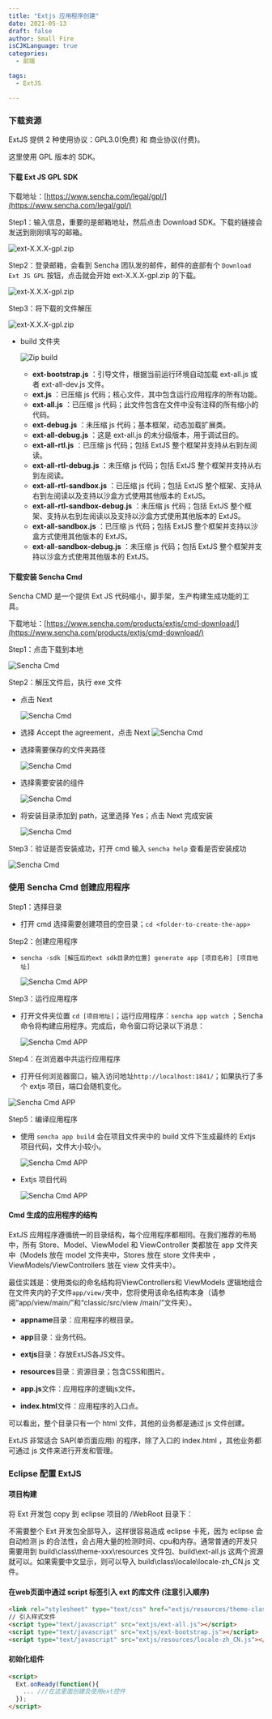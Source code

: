 ```yaml
---
title: "Extjs 应用程序创建"
date: 2021-05-13
draft: false
author: Small Fire
isCJKLanguage: true
categories: 
  - 前端

tags: 
  - ExtJS

---
```


### 下载资源

ExtJS 提供 2 种使用协议：GPL3.0(免费) 和 商业协议(付费)。

这里使用 GPL 版本的 SDK。

#### 下载  Ext JS GPL SDK

下载地址：[https://www.sencha.com/legal/gpl/](https://www.sencha.com/legal/gpl/)

Step1：输入信息，重要的是邮箱地址，然后点击 Download SDK。下载的链接会发送到刚刚填写的邮箱。

![ext-X.X.X-gpl.zip](/images/EXTJS/extjs_download_1.png)

Step2：登录邮箱，会看到 Sencha 团队发的邮件，邮件的底部有个 `Download Ext JS GPL` 按钮，点击就会开始 ext-X.X.X-gpl.zip 的下载。

![ext-X.X.X-gpl.zip](/images/EXTJS/extjs_download_2.png)

Step3：将下载的文件解压

![ext-X.X.X-gpl.zip](/images/EXTJS/extjs_download_3.png)

- build 文件夹

  ![Zip build](/images/EXTJS/extjs_dirs_1.png)

  - **ext-bootstrap.js** ：引导文件，根据当前运行环境自动加载 ext-all.js 或者 ext-all-dev.js 文件。
  - **ext.js** ：已压缩 js 代码；核心文件，其中包含运行应用程序的所有功能。
  - **ext-all.js** ：已压缩 js 代码；此文件包含在文件中没有注释的所有缩小的代码。
  - **ext-debug.js** ：未压缩 js 代码；基本框架，动态加载扩展类。
  - **ext-all-debug.js** ：这是 ext-all.js 的未分级版本，用于调试目的。
  - **ext-all-rtl.js** ：已压缩 js 代码；包括 ExtJS 整个框架并支持从右到左阅读。
  - **ext-all-rtl-debug.js** ：未压缩 js 代码；包括 ExtJS 整个框架并支持从右到左阅读。
  - **ext-all-rtl-sandbox.js** ：已压缩 js 代码；包括 ExtJS 整个框架、支持从右到左阅读以及支持以沙盒方式使用其他版本的 ExtJS。
  - **ext-all-rtl-sandbox-debug.js** ：未压缩 js 代码；包括 ExtJS 整个框架、支持从右到左阅读以及支持以沙盒方式使用其他版本的 ExtJS。
  - **ext-all-sandbox.js** ：已压缩 js 代码；包括 ExtJS 整个框架并支持以沙盒方式使用其他版本的 ExtJS。
  - **ext-all-sandbox-debug.js** ：未压缩 js 代码；包括 ExtJS 整个框架并支持以沙盒方式使用其他版本的 ExtJS。

#### 下载安装  Sencha Cmd

Sencha CMD 是一个提供 Ext JS 代码缩小，脚手架，生产构建生成功能的工具。

下载地址：[https://www.sencha.com/products/extjs/cmd-download/](https://www.sencha.com/products/extjs/cmd-download/)

Step1：点击下载到本地

![Sencha Cmd](/images/EXTJS/extjs_download_4.png)

Step2：解压文件后，执行 exe 文件

- 点击 Next

  ![Sencha Cmd](/images/EXTJS/extjs_download_5.png)

- 选择 Accept the agreement，点击 Next
  ![Sencha Cmd](/images/EXTJS/extjs_download_6.png)

- 选择需要保存的文件夹路径

  ![Sencha Cmd](/images/EXTJS/extjs_download_7.png)

- 选择需要安装的组件

  ![Sencha Cmd](/images/EXTJS/extjs_download_8.png)

- 将安装目录添加到 path，这里选择 Yes；点击 Next 完成安装

  ![Sencha Cmd](/images/EXTJS/extjs_download_9.png)

Step3：验证是否安装成功，打开 cmd 输入 `sencha help` 查看是否安装成功

![Sencha Cmd](/images/EXTJS/extjs_download_10.png)

### 使用 Sencha Cmd 创建应用程序

Step1：选择目录

- 打开 cmd 选择需要创建项目的空目录；`cd <folder-to-create-the-app>`

Step2：创建应用程序

- `sencha -sdk [解压后的ext sdk目录的位置] generate app [项目名称] [项目地址]`

  ![Sencha Cmd APP](/images/EXTJS/extjs_app_1.png)

Step3：运行应用程序

- 打开文件夹位置 `cd [项目地址]`；运行应用程序：`sencha app watch` ；Sencha 命令将构建应用程序。完成后，命令窗口将记录以下消息：

  ![Sencha Cmd APP](/images/EXTJS/extjs_app_2.png)

Step4：在浏览器中共运行应用程序

- 打开任何浏览器窗口，输入访问地址`http://localhost:1841/`；如果执行了多个 extjs 项目，端口会随机变化。

![Sencha Cmd APP](/images/EXTJS/extjs_app_3.png)

Step5：编译应用程序

- 使用 `sencha app build` 会在项目文件夹中的 build 文件下生成最终的 Extjs  项目代码，文件大小较小。

  ![Sencha Cmd APP](/images/EXTJS/extjs_app_5.png)

- Extjs 项目代码

  ![Sencha Cmd APP](/images/EXTJS/extjs_app_4.png)

#### Cmd 生成的应用程序的结构

ExtJS 应用程序遵循统一的目录结构，每个应用程序都相同。在我们推荐的布局中，所有 Store、Model、ViewModel 和 ViewController 类都放在 app 文件夹中（Models 放在 model 文件夹中，Stores 放在 store 文件夹中 ，ViewModels/ViewControllers 放在 view 文件夹中）。

最佳实践是：使用类似的命名结构将ViewControllers和 ViewModels 逻辑地组合在文件夹内的子文件`app/view/`夹中，您将使用该命名结构本身（请参阅“app/view/main/”和“classic/src/view /main/”文件夹）。



- **appname**目录：应用程序的根目录。

- **app**目录：业务代码。

- **extjs**目录：存放ExtJS各JS文件。

- **resources**目录：资源目录；包含CSS和图片。

- **app.js**文件：应用程序的逻辑js文件。

- **index.html**文件：应用程序的入口点。

可以看出，整个目录只有一个 html 文件，其他的业务都是通过 js 文件创建。

ExtJS 非常适合 SAP(单页面应用) 的程序，除了入口的 index.html ，其他业务都可通过 js 文件来进行开发和管理。

### Eclipse 配置 ExtJS

#### 项目构建

将 Ext 开发包 copy 到 eclipse 项目的 /WebRoot 目录下：

不需要整个 Ext 开发包全部导入，这样很容易造成 eclipse 卡死，因为 eclipse 会自动检测 js 的合法性，会占用大量的检测时间、cpu和内存。通常普通的开发只需要用到 build\class\theme-xxx\resources 文件包、build\ext-all.js 这两个资源就可以。如果需要中文显示，则可以导入 build\class\locale\locale-zh_CN.js 文件。

#### 在web页面中通过 script 标签引入 ext 的库文件 (注意引入顺序)

```html
<link rel="stylesheet" type="text/css" href="extjs/resources/theme-classic-all.css">
// 引入样式文件 
<script type="text/javascript" src="extjs/ext-all.js"></script>
<script type="text/javascript" src="extjs/ext-bootstrap.js"></script>
<script type="text/javascript" src="extjs/resources/locale-zh_CN.js"></script>
```

#### 初始化组件

```html
<script>
  Ext.onReady(function(){
    ... ///在这里面创建及使用ext控件
  });
</script>
```

